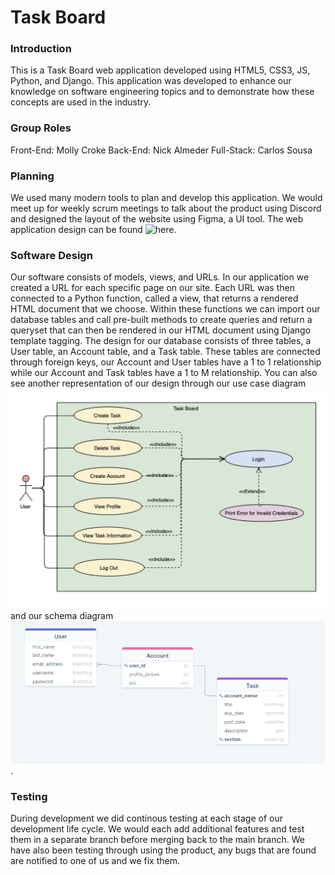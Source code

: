 # Task Board 

### Introduction

This is a Task Board web application developed using HTML5, CSS3, JS, Python, and Django. This application was developed to enhance our knowledge on software engineering topics and to demonstrate how these concepts are used in the industry. 

### Group Roles

Front-End: Molly Croke
Back-End: Nick Almeder
Full-Stack: Carlos Sousa

### Planning

We used many modern tools to plan and develop this application. We would meet up for weekly scrum meetings to talk about the product using Discord and designed the layout of the website using Figma, a UI tool. The web application design can be found ![here](https://www.figma.com/file/SGmS1xOpopGxiCIE9D3Njf/SoftEngMockup?node-id=0%3A1).

### Software Design

Our software consists of models, views, and URLs. In our application we created a URL for each specific page on our site. Each URL was then connected to a Python function, called a view, that returns a rendered HTML document that we choose. Within these functions we can import our database tables and call pre-built methods to create queries and return a queryset that can then be rendered in our HTML document using Django template tagging. The design for our database consists of three tables, a User table, an Account table, and a Task table. These tables are connected through foreign keys, our Account and User tables have a 1 to 1 relationship while our Account and Task tables have a 1 to M relationship.
You can also see another representation of our design through our use case diagram ![use-case diagram image](FinalProjectUseCase.png) and our schema diagram ![schema diagram image](Diagram.png).

### Testing

During development we did continous testing at each stage of our development life cycle. We would each add additional features and test them in a separate branch before merging back to the main branch. We have also been testing through using the product, any bugs that are found are notified to one of us and we fix them.
